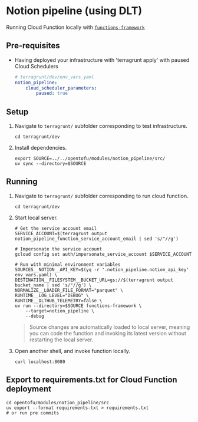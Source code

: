 # Notion pipeline (using DLT)

Running Cloud Function locally with [`functions-framework`]

## Pre-requisites

- Having deployed your infrastructure with 'terragrunt apply' with paused Cloud Schedulers

    ```yaml
    # terragrunt/dev/env_vars.yaml
    notion_pipeline:
        cloud_scheduler_parameters:
            paused: true
    ```

## Setup

1. Navigate to `terragrunt/` subfolder corresponding to test infrastructure.

    ```shell
    cd terragrunt/dev
    ```

2. Install dependencies.

    ```shell
    export SOURCE=../../opentofu/modules/notion_pipeline/src/
    uv sync --directory=$SOURCE
    ```

## Running

1. Navigate to `terragrunt/` subfolder corresponding to run cloud function.

    ```shell
    cd terragrunt/dev
    ```

2. Start local server.

    ```shell
    # Get the service account email
    SERVICE_ACCOUNT=$(terragrunt output notion_pipeline_function_service_account_email | sed 's/"//g')

    # Impersonate the service account
    gcloud config set auth/impersonate_service_account $SERVICE_ACCOUNT

    # Run with minimal environment variables
    SOURCES__NOTION__API_KEY=$(yq -r '.notion_pipeline.notion_api_key' env_vars.yaml) \
    DESTINATION__FILESYSTEM__BUCKET_URL=gs://$(terragrunt output bucket_name | sed 's/"//g') \
    NORMALIZE__LOADER_FILE_FORMAT="parquet" \
    RUNTIME__LOG_LEVEL="DEBUG" \
    RUNTIME__DLTHUB_TELEMETRY=false \
    uv run --directory=$SOURCE functions-framework \
        --target=notion_pipeline \
        --debug
    ```

    > Source changes are automatically loaded to local server, meaning you can code the function and invoking its latest version without restarting the local server.

3. Open another shell, and invoke function locally.

    ```shell
    curl localhost:8080
    ```

## Export to requirements.txt for Cloud Function deployment

```shell
cd opentofu/modules/notion_pipeline/src
uv export --format requirements-txt > requirements.txt
# or run pre commits
```

[`functions-framework`]: https://github.com/GoogleCloudPlatform/functions-framework-python
